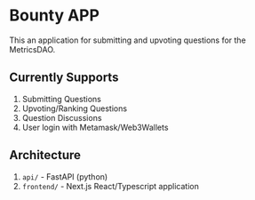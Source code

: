 # Bounty APP

This an application for submitting and upvoting questions for the MetricsDAO.

## Currently Supports

1. Submitting Questions
2. Upvoting/Ranking Questions
3. Question Discussions
4. User login with Metamask/Web3Wallets

## Architecture

1. `api/` - FastAPI (python)
2. `frontend/` - Next.js React/Typescript application
